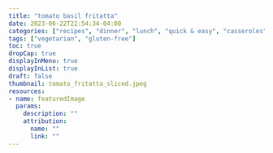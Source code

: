 ```yaml
---
title: "tomato basil fritatta"
date: 2023-06-22T22:54:34-04:00
categories: ["recipes", "dinner", "lunch", "quick & easy", "casseroles"]
tags: ["vegetarian", "gluten-free"]
toc: true
dropCap: true
displayInMenu: true
displayInList: true
draft: false
thumbnail: tomato_fritatta_sliced.jpeg
resources:
- name: featuredImage
  params:
    description: ""
    attribution:
      name: ""
      link: ""
---
```


